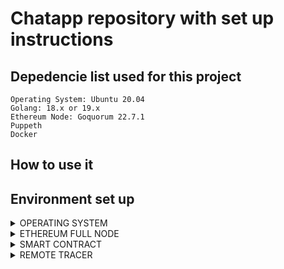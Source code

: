 # **Chatapp repository with set up instructions**

## **Depedencie list used for this project**
```
Operating System: Ubuntu 20.04
Golang: 18.x or 19.x
Ethereum Node: Goquorum 22.7.1
Puppeth
Docker
```

## **How to use it**

## **Environment set up**

<details><summary>OPERATING SYSTEM</summary><p>
	
### **Operating System set up**
	
#### Install Golang:
	
Download the golang package from: https://go.dev/doc/install
	
Then navigate to the Downloads folder:
	
```
cd ~/Downloads/
```
	
Followed by executing the command with your golang package:
	
```
sudo rm -rf /usr/local/go && sudo tar -C /usr/local -xzf go1.19.1.linux-amd64.tar.gz
```
	
Then set the path for the golang package:
	
```
echo "export PATH=$PATH:/usr/local/go/bin" >> ~/.bash_aliases
```
	
Test the isntallation by using the command:
	
```
go version
```
	
#### Install Docker:
	
Follow the instructions on https://docs.docker.com/engine/install/ubuntu/.
	
Then optionaly add a user other then root to the Docker group so it can execute docker
by following the instructions here: https://docs.docker.com/engine/install/linux-postinstall/
	
Then test the docker application out by running:
	
```
docker run hello-world
```
</p>
</details>

<details><summary>ETHEREUM FULL NODE</summary>
<p>
	
### **Ethereum full node set up**

Be sure to install Ubuntu 20.04 or higher and the dependencies described above and then install the software from this part.

#### Install Goquorum by following these steps:

Download Goquorum from this site: https://github.com/ConsenSys/quorum/releases

Then pack up the package by using the tar command on 
your package as shown below by using the command:
```
tar xfv geth_v22.7.1_linux_amd64.tar.gz
```
Then move the geth package /usr/local/bin by using the command:
```
sudo mv geth /usr/local/bin
```
Then try out the geht package by writing:
```
geth version
```
### Setup a genesis file and start the full node:

Then setup the genesis block by using puppeth.
So first the repository for the main branch of Ethereum geth is added with the command below:
```
sudo add-apt-repository -y ppa:ethereum/ethereum && sudo apt update
```
Then install puppeth with the command:
```
sudo apt install puppeth -y
```
After this step setup an Ethereum POA chain by first:

First download the content from this repository: https://github.com/luxfeerre/thesis-chatapp/tree/main/chatapp/goqourum
Downloading the content with the directory from this repository which includes a support program main.go which can be used to get the private key for the account which we will create next. This key is needed when later uploading the smart contract to the chain.
Thier is also the program goqourum.sh which will be used to start up the Ethereum full node.

Then navigate to the new folder with the command:
```
cd goqourum
```
Executing the geth command to create a new account:
```
geth account new --datadir node_poa
```
This creates a new folder that contains the wallet for the new account.

Executing the puppeth command:
```
puppeth
```
* Set the Network Name to **node_poa** 
* Set consensus alogrithm to **Clique(PoA)**
* Set block creation time to **1 second** 
* Set the signer account to the account created in the previouse step 
* Set it to be a prefounded account and the network id to **101**(Otherwise the chain id will have to be changed in the program).
* Then choose to write out the **genesis file with the default name**.

Then modify the script goqourum.sh which can be found in the repository.
Change the --http.addr xxx.xxx.xxx.xxx to a valid IPv4 address of your Ethereum node.
Then execute the script goqourum.sh to start the node from the directory where the genesis file was created.

</p>
</details>

<details><summary>SMART CONTRACT</summary>
<p>
	
### **Deploy smart contract**
	
Use the Ethereum full node or setup a new node and be sure to install Ubuntu 20.04 or higher and the dependencies described above and then install the software from this part.

Then download the entaier repository at: https://github.com/luxfeerre/thesis-chatapp/tree/main/chatapp

Then naviage to the chatapp folder through the command:
```
cd chatapp
```
Then use the script: 
```
bash recomplineSmartContract.sh
```
This will download two docker images and execute them to compile the smart contract state/State.sol.
It will also generate the Golang code used by the contract and the application.

Then on the Ethereum full node go to the directory goqourum.
Thier use the command:
```
go run main.go
```
This will print out the private key for the account which will be used to deploy the smart contract to the private Ethereum network.

Then on the node used to deploy the contract make sure you are in the chatapp directory.
Then modify the file utils/contract_deploy.go and change line with this content:

```
privateKey, err := crypto.HexToECDSA("811283a34a4429e520dc7f78bfc8be83fc756a6f79e823c91733b90210cd39f5")
```

Where "811283a34a4429e520dc7f78bfc8be83fc756a6f79e823c91733b90210cd39f5" is changed to the private key for your Ethereum network which was printed ou in the main program. 
Also chane the line with:
```
client, err := ethclient.Dial("http://192.168.2.12:8552")
```

To your Ethereum full node IPv4 address.

Make sure that the Ethereum full node is running and then use the shell script to deploy the contract with the command:
```
bash deployContract.sh
```
This writes out two lines and use the first one which is the address for the smart contract on your private blockchain.

Add this to the file /ethereumService/ethereumService.go and change the function:

```
func StateInstance(client *ethclient.Client) (*state.State, error) {
	address := common.HexToAddress("0x99ddD1DF9C9719294e8cD34B1FFCC6B03CfFeBB0")
	return state.NewState(address, client)
}
```

Where the 0x99ddD1DF9C9719294e8cD34B1FFCC6B03CfFeBB0should be changed to your smart contracts address.
	
</p>
</details>

<details><summary>REMOTE TRACER</summary>
<p>
	
### **Remote Tracer set up**

Set this up on the same node as the Ethereum full node or on another node.

Be sure to install Ubuntu 20.04 or higher and the dependencies described above and then install the software from this part.

</p>
</details>
